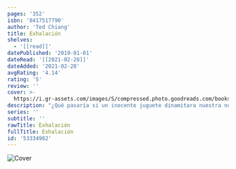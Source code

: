 ```yaml
---
pages: '352'
isbn: '8417517790'
author: 'Ted Chiang'
title: Exhalación
shelves:
  - '[[read]]'
datePublished: '2019-01-01'
dateRead: '[[2021-02-28]]'
dateAdded: '2021-02-28'
avgRating: '4.14'
rating: '5'
review: ''
cover: >-
  https://i.gr-assets.com/images/S/compressed.photo.goodreads.com/books/1588687939l/53334982._SY475_.jpg
description: "¿Qué pasaría si un inocente juguete dinamitara nuestra noción de libre albedrío? ¿Y si fuera posible ponerse en contacto con versiones de nosotros mismos en otras líneas temporales? Si creáramos mascotas virtuales provistas de una inteligencia artificial que les permitiera aprender como si fueran niños humanos, ¿qué clase de compromiso ético deberíamos asumir con su educación y su futuro? ¿Y qué ocurriría si pudiéramos vislumbrar cualquier episodio de nuestra vida tal como sucedió, sin el matiz afectivo y el sesgo interpretativo de lo que llamamos «recuerdos»?  \n  \nNo importa cuál sea el tema que trate Ted Chiang en sus narraciones, siempre demuestra una formidable habilidad para indagar en los enigmas de la condición humana y abordar los conflictos éticos que la relación con la tecnología plantea en nuestra existencia. Lejos del enfoque distópico hoy predominante en las narraciones futuristas, las historias de Chiang muestran una perspectiva abiertamente positiva y vitalista, delineando preguntas filosóficas de un enorme calado humano.  \n  \nTed Chiang es uno de los nombres insoslayables de la ciencia ficción, género en el que desde hace años goza del más sólido prestigio, como atestigua la infinidad de premios que su obra ha recibido; reveladores, elegantes y sorprendentes, los relatos de _Exhalación_ lo sitúan, sencillamente, entre los autores indiscutibles de la literatura estadounidense actual.  \n  \nEste volumen contiene los siguientes relatos:  \n• «El comerciante y la puerta del alquimista»  \n\_\_\_(«_The Merchant and the Alchemist's Gate_», 2007)  \n\_\_\_  \n  \n• «Exhalación»  \n\_\_\_(«_Exhalation_», 2008)  \n\_\_\_  \n  \n• «Lo que se espera de nosotros»  \n\_\_\_(«_What's Expected of Us_», 2005)  \n\_\_\_  \n  \n• «El ciclo de la vida de los elementos de software»  \n\_\_\_(«_The Lifecycle of Software Objects_», 2010)  \n\_\_\_  \n  \n• «La niñera automática, patentada por Dacey»  \n\_\_\_(«_Dacey's Patent Automatic Nanny_», 2011)  \n\_\_\_  \n  \n• «La verdad del hecho, la verdad del sentimiento»  \n\_\_\_(«_The Truth of Fact, the Truth of Feeling_», 2013)  \n\_\_\_  \n  \n• «El gran silencio»  \n\_\_\_(«_The Great Silence_», 2015)  \n\_\_\_  \n  \n• «Ónfalo»  \n\_\_\_(«_Omphalos_», 2019)  \n\_\_\_  \n  \n• «La ansiedad es el vértigo de la libertad»  \n\_\_\_(«_Anxiety Is the Dizziness of Freedom_», 2019)  \n\_\_\_  \n  \n• «Notas a los relatos»  \n\_\_\_(«_Story Notes_», 2019)"
series: ''
subtitle: ''
rawTitle: Exhalación
fullTitle: Exhalación
id: '53334982'
---
```

![Cover](https:&#x2F;&#x2F;i.gr-assets.com&#x2F;images&#x2F;S&#x2F;compressed.photo.goodreads.com&#x2F;books&#x2F;1588687939l&#x2F;53334982._SY475_.jpg)
